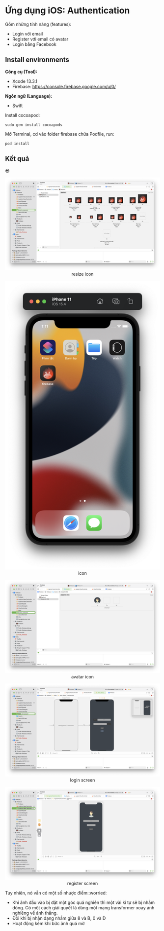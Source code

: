 # Ứng dụng iOS: Authentication
Gồm những tính năng (features): <br>

* Login với email
* Register với email có avatar
* Login bằng Facebook

## Install environments
**Công cụ (Tool):**<br>
* Xcode 13.3.1
* Firebase: https://console.firebase.google.com/u/0/<br>

**Ngôn ngữ (Language):**<br>
* Swift

Install cocoapod:
```
sudo gem install cocoapods
```
Mở Terminal, cd vào folder firebase chứa Podfile, run: 
```
pod install
```

## Kết quả
   :sunglasses:
<p align="center" >
   <img src="https://github.com/jason11501/iOS/blob/main/Screen%20Shot%202022-05-06%20at%2013.45.31.png" >
    <br>
   resize icon
</p>
<p align="center" >
   <img src="https://github.com/jason11501/iOS/blob/main/Screen%20Shot%202022-05-06%20at%2013.11.28.jpeg" >
    <br>
   icon
</p>
<p align="center" >
   <img src="https://github.com/jason11501/iOS/blob/main/Screen%20Shot%202022-05-06%20at%2013.54.25.png" >
    <br>
   avatar icon
</p>
<p align="center" >
   <img src="https://github.com/jason11501/iOS/blob/main/Screen%20Shot%202022-05-06%20at%2013.59.00.png" >
    <br>
   login screen
</p>
<p align="center" >
   <img src="https://github.com/jason11501/iOS/blob/main/Screen%20Shot%202022-05-06%20at%2013.57.45.png" >
    <br>
   register screen
</p>
Tuy nhiên, nó vẫn có một số nhược điểm::worried:

* Khi ảnh đầu vào bị đặt một góc quá nghiên thì một vài kí tự sẽ bị nhầm dòng. Có một cách giải quyết là dùng một mạng transformer xoay ảnh nghiêng về ảnh thẳng.
* Đôi khi bị nhận dạng nhầm giữa 8 và B, 0 và D
*  Hoạt động kém khi bức ảnh quá mờ
